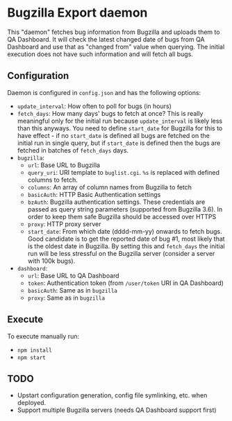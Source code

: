# Bugzilla Export daemon

This "daemon" fetches bug information from Bugzilla and uploads them to QA Dashboard. It will check the latest changed date of bugs from QA Dashboard and use that as "changed from" value when querying. The initial execution does not have such information and will fetch all bugs.

## Configuration

Daemon is configured in `config.json` and has the following options:

* `update_interval`: How often to poll for bugs (in hours)
* `fetch_days`: How many days' bugs to fetch at once? This is really meaningful only for the initial run because `update_interval` is likely less than this anyways. You need to define `start_date` for Bugzilla for this to have effect - if no `start_date` is defined all bugs are fetched on the initial run in single query, but if `start_date` is defined then the bugs are fetched in batches of `fetch_days` days.
* `bugzilla`:
    * `url`: Base URL to Bugzilla
    * `query_uri`: URI template to `buglist.cgi`. `%s` is replaced with defined columns to fetch.
    * `columns`: An array of column names from Bugzilla to fetch
    * `basicAuth`: HTTP Basic Authentication settings
    * `bzAuth`: Bugzilla authentication settings. These credentials are passed as query string parameters (supported from Bugzilla 3.6). In order to keep them safe Bugzilla should be accessed over HTTPS
    * `proxy`: HTTP proxy server
    * `start_date`: From which date (dddd-mm-yy) onwards to fetch bugs. Good candidate is to get the reported date of bug #1, most likely that is the oldest date in Bugzilla. By setting this and `fetch_days` the initial run will be less stressful on the Bugzilla server (consider a server with 100k bugs).
* `dashboard`:
  * `url`: Base URL to QA Dashboard
  * `token`: Authentication token (from `/user/token` URI in QA Dashboard)
  * `basicAuth`: Same as in `bugzilla`
  * `proxy`: Same as in `bugzilla`

## Execute

To execute manually run:

* `npm install`
* `npm start`

## TODO

* Upstart configuration generation, config file symlinking, etc. when deployed.
* Support multiple Bugzilla servers (needs QA Dashboard support first)
